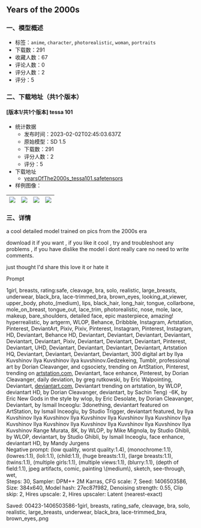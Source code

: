 ## Years of the 2000s
### 一、模型概述

- 标签：`anime`, `character`, `photorealistic`, `woman`, `portraits`
- 下载数：291
- 收藏人数：67
- 评论人数：0
- 评分人数：2
- 评分：5

### 二、下载地址（共1个版本）

#### [版本1/共1个版本] tessa 101

- 统计数据
  - 发布时间：2023-02-02T02:45:03.637Z
  - 原始模型：SD 1.5
  - 下载数：291
  - 评分人数：2
  - 评分：5
- 下载地址
  - [yearsOfThe2000s_tessa101.safetensors](https://civitai.com/api/download/models/7334)
- 样例图像：

| <img src="https://image.civitai.com/xG1nkqKTMzGDvpLrqFT7WA/1debd18d-cdd9-4687-09fc-e84d2b9f4400/width=450/68114.jpeg" /> | <img src="https://image.civitai.com/xG1nkqKTMzGDvpLrqFT7WA/a9a9324f-041b-4c60-f2d2-f8de0dea0a00/width=450/68120.jpeg" /> | <img src="https://image.civitai.com/xG1nkqKTMzGDvpLrqFT7WA/44bb5b5b-70a6-4a00-73d5-ebcd23b0ba00/width=450/68119.jpeg" /> | <img src="https://image.civitai.com/xG1nkqKTMzGDvpLrqFT7WA/20d36421-c8b5-4ef5-cecc-847c7fcfa700/width=450/68118.jpeg" /> |
| ---- | ---- | ---- | ---- |


### 三、详情
<p>a cool detailed model trained on pics from the 2000s era </p><p>download it if you want , if you like it cool , try and troubleshoot any problems , if you have dislike the model i dont really care no need to write comments.</p><p>just thought I'd share this love it or hate it </p><p>Prompt</p><p>1girl, breasts, rating:safe, cleavage, bra, solo, realistic, large_breasts, underwear, black_bra, lace-trimmed_bra, brown_eyes, looking_at_viewer, upper_body, photo_(medium), lips, black_hair, long_hair, tongue, collarbone, mole_on_breast, tongue_out, lace_trim, photorealistic, nose, mole, lace, makeup, bare_shoulders, detailed face, epic masterpiece, amazing! hyperrealistic, by artgerm, WLOP, Behance, Dribbble, Instagram, Artstation, Pinterest, DeviantArt, Pixiv, Pixiv, Pinterest, Instagram, Pinterest, Instagram, HD, Deviantart, Behance HD, Deviantart, Deviantart, Deviantart, Deviantart, Deviantart, Deviantart, Pixiv, Deviantart, Deviantart, Deviantart, Pinterest, Deviantart, UHD, Deviantart, Deviantart, Deviantart, Deviantart, Artstation HQ, Deviantart, Deviantart, Deviantart, Deviantart, 300 digital art by Ilya Kuvshinov Ilya Kuvshinov ilya kuvshinov.Gedzekeing, Tumblr, professional art by Dorian Cleavanger, and cgsociety, trending on ArtStation, Pinterest, trending on <a target="_blank" rel="ugc" href="http://artstation.com">artstation.com</a>, Deviantart, face enhance, Pinterest, by Dorian Cleavanger, daily deviation, by greg rutkowski, by Eric Walpointing, Deviantart, <a target="_blank" rel="ugc" href="http://deviantart.com">deviantart.com</a>, Deviantart trending on artstation, by WLOP, deviantart HD, by Dorian Cleavanger, deviantart, by Sachin Teng) -6K, by Eric New Gods in the style by wlop, by Eric Desolate, by Dorian Cleavanger, Deviantart, by Ismail Inceoglu: 3donething, deviantart featured on ArtStation, by Ismail Inceoglu, by Studio Trigger, deviantart featured, by Ilya Kuvshinov Ilya Kuvshinov Ilya Kuvshinov Ilya Kuvshinov Ilya Kuvshinov Ilya Kuvshinov Ilya Kuvshinov Ilya Kuvshinov Ilya Kuvshinov Ilya Kuvshinov Ilya Kuvshinov Range Murata, 8K, by WLOP, by Mike Mignola, by Studio Ghibli, by WLOP, deviantart, by Studio Ghibli, by Ismail Inceoglu, face enhance, deviantart HD, by Mandy Jurgens<br />Negative prompt: (low quality, worst quality:1.4), (monochrome:1.1), (lowres:1.1), (loli:1.1), (child:1.1), (huge breasts:1.1), (large breasts:1.1), (twins:1.1), (multiple girls:1.1), (multiple views:1.1), (blurry:1.1), (depth of field:1.1), jpeg artifacts, comic, painting \(medium\), sketch, see-through, wet,<br />Steps: 30, Sampler: DPM++ 2M Karras, CFG scale: 7, Seed: 1406503586, Size: 384x640, Model hash: 27ec87f982, Denoising strength: 0.55, Clip skip: 2, Hires upscale: 2, Hires upscaler: Latent (nearest-exact)</p><p>Saved: 00423-1406503586-1girl, breasts, rating_safe, cleavage, bra, solo, realistic, large_breasts, underwear, black_bra, lace-trimmed_bra, brown_eyes,.png</p>
